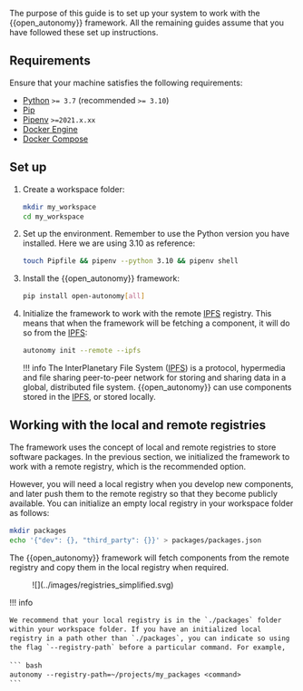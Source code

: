 The purpose of this guide is to set up your system to work with the {{open_autonomy}} framework. All the remaining guides assume that you have followed these set up instructions.

## Requirements

Ensure that your machine satisfies the following requirements:

- [Python](https://www.python.org/) `>= 3.7` (recommended `>= 3.10`)
- [Pip](https://pip.pypa.io/en/stable/installation/)
- [Pipenv](https://pipenv.pypa.io/en/latest/install/) `>=2021.x.xx`
- [Docker Engine](https://docs.docker.com/engine/install/)
- [Docker Compose](https://docs.docker.com/compose/install/)

## Set up

1. Create a workspace folder:

    ```bash
    mkdir my_workspace
    cd my_workspace
    ```

2. Set up the environment. Remember to use the Python version you have installed. Here we are using 3.10 as reference:

    ```bash
    touch Pipfile && pipenv --python 3.10 && pipenv shell
    ```

3. Install the {{open_autonomy}} framework:

    ```bash
    pip install open-autonomy[all]
    ```

4. Initialize the framework to work with the remote [IPFS](https://ipfs.io) registry. This means that when the framework will be fetching a component, it will do so from the [IPFS](https://ipfs.io):

    ```bash
    autonomy init --remote --ipfs
    ```

    !!! info
        The InterPlanetary File System ([IPFS](https://ipfs.io)) is a protocol, hypermedia and file sharing peer-to-peer network for storing and sharing data in a global, distributed file system. {{open_autonomy}} can use components stored in the [IPFS](https://ipfs.io), or stored locally.


## Working with the local and remote registries

The framework uses the concept of local and remote registries to store software packages. In the previous section, we initialized the framework to work with a remote registry, which is the recommended option. 

However, you will need a local registry when you develop new components, and later push them to the remote registry so that they become publicly available. You can initialize an empty local registry in your workspace folder as follows:

```bash
mkdir packages
echo '{"dev": {}, "third_party": {}}' > packages/packages.json
```

The {{open_autonomy}} framework will fetch components from the remote registry and copy them in the local registry when required.

<figure markdown>
![](../images/registries_simplified.svg)
</figure>




!!! info
    
	We recommend that your local registry is in the `./packages` folder within your workspace folder. If you have an initialized local registry in a path other than `./packages`, you can indicate so using the flag `--registry-path` before a particular command. For example,

	``` bash
	autonomy --registry-path=~/projects/my_packages <command>
	```
